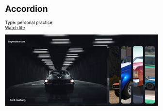 # Accordion

Type: personal practice\
[Watch life](https://artyommusin.github.io/js-accordion/)

![accordionScreen](./public/screen1.jpg)
